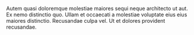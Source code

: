 Autem quasi doloremque molestiae maiores sequi neque architecto ut aut. Ex nemo distinctio quo. Ullam et occaecati a molestiae voluptate eius eius maiores distinctio. Recusandae culpa vel. Ut et dolores provident recusandae.